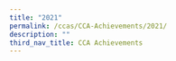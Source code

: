 ```yaml
---
title: "2021"
permalink: /ccas/CCA-Achievements/2021/
description: ""
third_nav_title: CCA Achievements
---
```

